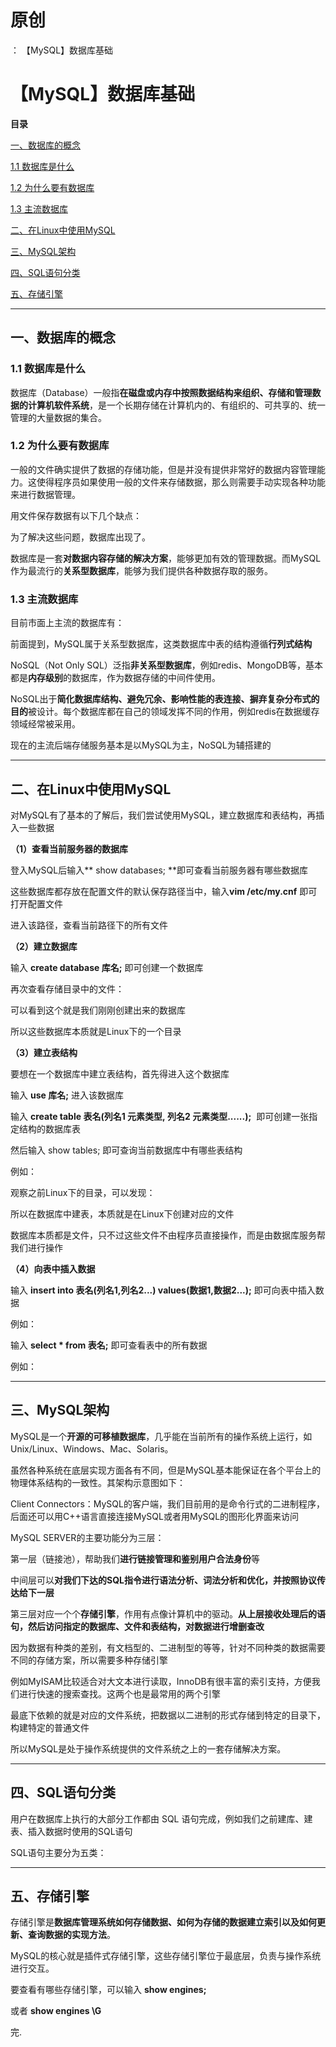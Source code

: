 # 原创
：  【MySQL】数据库基础

# 【MySQL】数据库基础

**目录**

[一、数据库的概念](#%E4%B8%80%E3%80%81%E6%95%B0%E6%8D%AE%E5%BA%93%E7%9A%84%E6%A6%82%E5%BF%B5)

[1.1 数据库是什么](#1.1%20%E6%95%B0%E6%8D%AE%E5%BA%93%E6%98%AF%E4%BB%80%E4%B9%88)

[1.2 为什么要有数据库](#1.2%20%E4%B8%BA%E4%BB%80%E4%B9%88%E8%A6%81%E6%9C%89%E6%95%B0%E6%8D%AE%E5%BA%93)

[1.3 主流数据库](#1.3%20%E4%B8%BB%E6%B5%81%E6%95%B0%E6%8D%AE%E5%BA%93)

[二、在Linux中使用MySQL](#%E4%BA%8C%E3%80%81%E5%9C%A8Linux%E4%B8%AD%E4%BD%BF%E7%94%A8MySQL)

[三、MySQL架构](#%E4%B8%89%E3%80%81MySQL%E6%9E%B6%E6%9E%84)

[四、SQL语句分类](#%E5%9B%9B%E3%80%81SQL%E8%AF%AD%E5%8F%A5%E5%88%86%E7%B1%BB)

[五、存储引擎](#%E4%BA%94%E3%80%81%E5%AD%98%E5%82%A8%E5%BC%95%E6%93%8E)

---


## 一、数据库的概念

### 1.1 数据库是什么

数据库（Database）一般指**在磁盘或内存中按照数据结构来组织、存储和管理数据的计算机软件系统**，是一个长期存储在计算机内的、有组织的、可共享的、统一管理的大量数据的集合。

### 1.2 为什么要有数据库

一般的文件确实提供了数据的存储功能，但是并没有提供非常好的数据内容管理能力。这使得程序员如果使用一般的文件来存储数据，那么则需要手动实现各种功能来进行数据管理。

用文件保存数据有以下几个缺点：

为了解决这些问题，数据库出现了。

数据库是一套**对数据内容存储的解决方案**，能够更加有效的管理数据。而MySQL作为最流行的**关系型数据库**，能够为我们提供各种数据存取的服务。

### 1.3 主流数据库

目前市面上主流的数据库有：

前面提到，MySQL属于关系型数据库，这类数据库中表的结构遵循**行列式结构**

NoSQL（Not Only SQL）泛指**非关系型数据库**，例如redis、MongoDB等，基本都是**内存级别**的数据库，作为数据存储的中间件使用。

NoSQL出于**简化数据库结构、避免冗余、影响性能的表连接、摒弃复杂分布式的目的**被设计。每个数据库都在自己的领域发挥不同的作用，例如redis在数据缓存领域经常被采用。

现在的主流后端存储服务基本是以MySQL为主，NoSQL为辅搭建的

---


## 二、在Linux中使用MySQL

对MySQL有了基本的了解后，我们尝试使用MySQL，建立数据库和表结构，再插入一些数据

**（1）查看当前服务器的数据库**

登入MySQL后输入** show databases; **即可查看当前服务器有哪些数据库

这些数据库都存放在配置文件的默认保存路径当中，输入**vim /etc/my.cnf** 即可打开配置文件

进入该路径，查看当前路径下的所有文件

**（2）建立数据库**

输入 **create database 库名;** 即可创建一个数据库

再次查看存储目录中的文件：

可以看到这个就是我们刚刚创建出来的数据库

所以这些数据库本质就是Linux下的一个目录

**（3）建立表结构**

要想在一个数据库中建立表结构，首先得进入这个数据库

输入 **use 库名;** 进入该数据库

输入 **create table 表名(列名1 元素类型, 列名2 元素类型......);**  即可创建一张指定结构的数据库表

然后输入 show tables; 即可查询当前数据库中有哪些表结构 

例如：

观察之前Linux下的目录，可以发现：

所以在数据库中建表，本质就是在Linux下创建对应的文件

数据库本质都是文件，只不过这些文件不由程序员直接操作，而是由数据库服务帮我们进行操作

**（4）向表中插入数据**

输入 **insert into 表名(列名1,列名2...) values(数据1,数据2...);** 即可向表中插入数据

例如：

输入 **select * from 表名;** 即可查看表中的所有数据

例如：

---


## 三、MySQL架构

MySQL是一个**开源的可移植数据库**，几乎能在当前所有的操作系统上运行，如Unix/Linux、Windows、Mac、Solaris。

虽然各种系统在底层实现方面各有不同，但是MySQL基本能保证在各个平台上的物理体系结构的一致性。其架构示意图如下：

Client Connectors：MySQL的客户端，我们目前用的是命令行式的二进制程序，后面还可以用C++语言直接连接MySQL或者用MySQL的图形化界面来访问

MySQL SERVER的主要功能分为三层：

第一层（链接池），帮助我们**进行链接管理和鉴别用户合法身份**等

中间层可以**对我们下达的SQL指令进行语法分析、词法分析和优化，并按照协议传达给下一层**

第三层对应一个个**存储引擎**，作用有点像计算机中的驱动。**从上层接收处理后的语句，然后访问指定的数据库、文件和表结构，对数据进行增删查改**

因为数据有种类的差别，有文档型的、二进制型的等等，针对不同种类的数据需要不同的存储方案，所以需要多种存储引擎

例如MyISAM比较适合对大文本进行读取，InnoDB有很丰富的索引支持，方便我们进行快速的搜索查找。这两个也是最常用的两个引擎

最底下依赖的就是对应的文件系统，把数据以二进制的形式存储到特定的目录下，构建特定的普通文件

所以MySQL是处于操作系统提供的文件系统之上的一套存储解决方案。

---


## 四、SQL语句分类

用户在数据库上执行的大部分工作都由 SQL 语句完成，例如我们之前建库、建表、插入数据时使用的SQL语句

SQL语句主要分为五类：

---


## 五、存储引擎

存储引擎是**数据库管理系统如何存储数据、如何为存储的数据建立索引以及如何更新、查询数据的实现方法**。

MySQL的核心就是插件式存储引擎，这些存储引擎位于最底层，负责与操作系统进行交互。

要查看有哪些存储引擎，可以输入 **show engines;**

或者 **show engines \G**

完.
